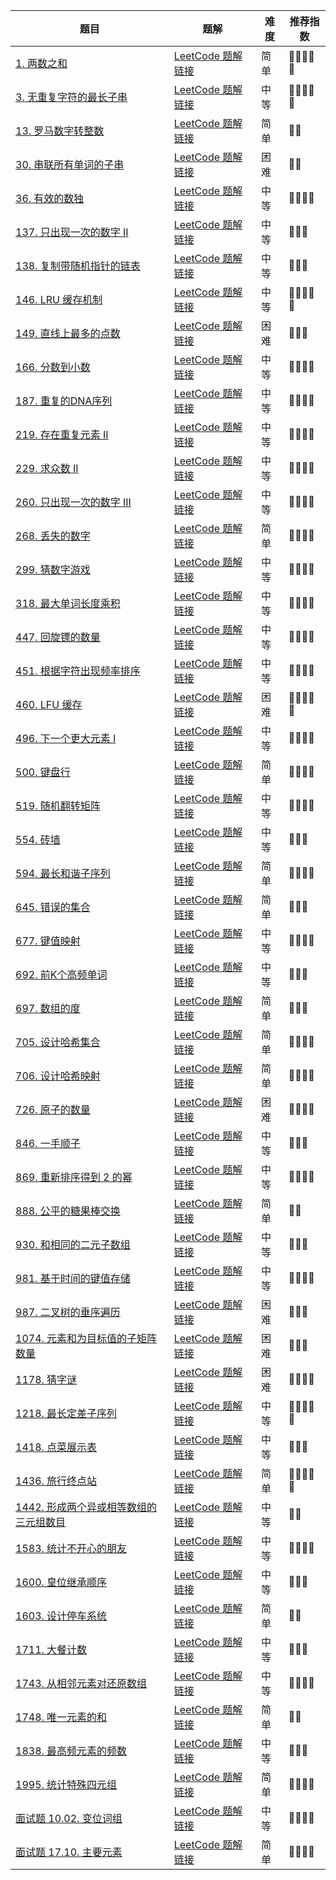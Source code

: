 | 题目                                                                                                         | 题解                                                                                                                                                                      | 难度 | 推荐指数   |
| ------------------------------------------------------------------------------------------------------------ | ------------------------------------------------------------------------------------------------------------------------------------------------------------------------- | ---- | ---------- |
| [1. 两数之和](https://leetcode-cn.com/problems/two-sum/)                                                     | [LeetCode 题解链接](https://leetcode-cn.com/problems/two-sum/solution/po-su-jie-fa-ha-xi-biao-jie-fa-by-ac_oie-yf7o/)                        | 简单 | 🤩🤩🤩🤩🤩 |
| [3. 无重复字符的最长子串 ](https://leetcode-cn.com/problems/longest-substring-without-repeating-characters/) | [LeetCode 题解链接](https://leetcode-cn.com/problems/longest-substring-without-repeating-characters/solution/shua-chuan-lc-shuang-zhi-zhen-ha-xi-biao-q08m/) | 中等 | 🤩🤩🤩🤩🤩 |
| [13. 罗马数字转整数](https://leetcode-cn.com/problems/roman-to-integer/) | [LeetCode 题解链接](https://leetcode-cn.com/problems/roman-to-integer/solution/shua-chuan-lc-ha-xi-biao-by-ac_oier-mooy/) | 简单 | 🤩🤩 |
| [30. 串联所有单词的子串](https://leetcode-cn.com/problems/substring-with-concatenation-of-all-words/) | [LeetCode 题解链接](https://leetcode-cn.com/problems/substring-with-concatenation-of-all-words/solution/shua-chuan-lc-po-su-ha-xi-biao-jie-fa-hu-ml3x/) | 困难 | 🤩🤩 |
| [36. 有效的数独](https://leetcode-cn.com/problems/valid-sudoku/) | [LeetCode 题解链接](https://leetcode-cn.com/problems/valid-sudoku/solution/gong-shui-san-xie-yi-ti-san-jie-ha-xi-bi-ssxp/) | 中等 | 🤩🤩🤩🤩 |
| [137. 只出现一次的数字 II](https://leetcode-cn.com/problems/single-number-ii/) | [LeetCode 题解链接](https://leetcode-cn.com/problems/single-number-ii/solution/gong-shui-san-xie-yi-ti-san-jie-ha-xi-bi-fku8/) | 中等 | 🤩🤩🤩 |
| [138. 复制带随机指针的链表](https://leetcode-cn.com/problems/copy-list-with-random-pointer/) | [LeetCode 题解链接](https://leetcode-cn.com/problems/copy-list-with-random-pointer/solution/gong-shui-san-xie-yi-ti-shuang-jie-ha-xi-pqek/) | 中等 | 🤩🤩🤩 |
| [146. LRU 缓存机制](https://leetcode-cn.com/problems/lru-cache/) | [LeetCode 题解链接](https://leetcode-cn.com/problems/lru-cache/solution/gong-shui-san-xie-she-ji-shu-ju-jie-gou-68hv2/) | 中等 | 🤩🤩🤩🤩🤩 |
| [149. 直线上最多的点数](https://leetcode-cn.com/problems/max-points-on-a-line/) | [LeetCode 题解链接](https://leetcode-cn.com/problems/max-points-on-a-line/solution/gong-shui-san-xie-liang-chong-mei-ju-zhi-u44s/) | 困难 | 🤩🤩🤩 |
| [166. 分数到小数](https://leetcode-cn.com/problems/fraction-to-recurring-decimal/) | [LeetCode 题解链接](https://leetcode-cn.com/problems/fraction-to-recurring-decimal/solution/gong-shui-san-xie-mo-ni-shu-shi-ji-suan-kq8c4/) | 中等 | 🤩🤩🤩🤩 |
| [187. 重复的DNA序列](https://leetcode-cn.com/problems/repeated-dna-sequences/) | [LeetCode 题解链接](https://leetcode-cn.com/problems/repeated-dna-sequences/solution/gong-shui-san-xie-yi-ti-shuang-jie-hua-d-30pg/) | 中等 | 🤩🤩🤩🤩 |
| [219. 存在重复元素 II](https://leetcode-cn.com/problems/contains-duplicate-ii/) | [LeetCode 题解链接](https://leetcode-cn.com/problems/contains-duplicate-ii/solution/gong-shui-san-xie-hua-dong-chuang-kou-yu-q02i/) | 中等 | 🤩🤩🤩🤩 |
| [229. 求众数 II](https://leetcode-cn.com/problems/majority-element-ii/) | [LeetCode 题解链接](https://leetcode-cn.com/problems/majority-element-ii/solution/gong-shui-san-xie-noxiang-xin-ke-xue-xi-ws0rj/) | 中等 | 🤩🤩🤩🤩 |
| [260. 只出现一次的数字 III](https://leetcode-cn.com/problems/single-number-iii/) | [LeetCode 题解链接](https://leetcode-cn.com/problems/single-number-iii/solution/gong-shui-san-xie-yi-ti-shuang-jie-ha-xi-zgi4/) | 中等 | 🤩🤩🤩🤩 |
| [268. 丢失的数字](https://leetcode-cn.com/problems/missing-number/) | [LeetCode 题解链接](https://leetcode-cn.com/problems/missing-number/solution/gong-shui-san-xie-yi-ti-wu-jie-pai-xu-ji-te3s/) | 简单 | 🤩🤩🤩🤩 |
| [299. 猜数字游戏](https://leetcode-cn.com/problems/bulls-and-cows/) | [LeetCode 题解链接](https://leetcode-cn.com/problems/bulls-and-cows/solution/gong-shui-san-xie-jian-dan-mo-ni-ti-by-a-tdhs/) | 中等 | 🤩🤩🤩🤩 |
| [318. 最大单词长度乘积](https://leetcode-cn.com/problems/maximum-product-of-word-lengths/) | [LeetCode 题解链接](https://leetcode-cn.com/problems/maximum-product-of-word-lengths/solution/gong-shui-san-xie-jian-dan-wei-yun-suan-cqtxq/) | 中等 | 🤩🤩🤩🤩 |
| [447. 回旋镖的数量](https://leetcode-cn.com/problems/number-of-boomerangs/) | [LeetCode 题解链接](https://leetcode-cn.com/problems/number-of-boomerangs/solution/gong-shui-san-xie-shu-ju-jie-gou-yun-yon-evu2/) | 中等 | 🤩🤩🤩🤩 |
| [451. 根据字符出现频率排序](https://leetcode-cn.com/problems/sort-characters-by-frequency/) | [LeetCode 题解链接](https://leetcode-cn.com/problems/sort-characters-by-frequency/solution/gong-shui-san-xie-shu-ju-jie-gou-yun-yon-gst9/) | 中等 | 🤩🤩🤩🤩 |
| [460. LFU 缓存](https://leetcode-cn.com/problems/lfu-cache/) | [LeetCode 题解链接](https://leetcode-cn.com/problems/lfu-cache/solution/gong-shui-san-xie-yun-yong-tong-pai-xu-s-53m3/) | 困难 | 🤩🤩🤩🤩🤩 |
| [496. 下一个更大元素 I](https://leetcode-cn.com/problems/next-greater-element-i/) | [LeetCode 题解链接](https://leetcode-cn.com/problems/next-greater-element-i/solution/gong-shui-san-xie-yi-ti-shuang-jie-bian-n6nwz/) | 中等 | 🤩🤩🤩🤩 |
| [500. 键盘行](https://leetcode-cn.com/problems/keyboard-row/) | [LeetCode 题解链接](https://leetcode-cn.com/problems/keyboard-row/solution/gong-shui-san-xie-jian-dan-zi-fu-chuan-m-zx6b/) | 简单 | 🤩🤩🤩🤩 |
| [519. 随机翻转矩阵](https://leetcode-cn.com/problems/random-flip-matrix/) | [LeetCode 题解链接](https://leetcode-cn.com/problems/random-flip-matrix/solution/gong-shui-san-xie-note-bie-pian-yi-ti-sh-e6gi/) | 中等 | 🤩🤩🤩🤩 |
| [554. 砖墙](https://leetcode-cn.com/problems/brick-wall/) | [LeetCode 题解链接](https://leetcode-cn.com/problems/brick-wall/solution/gong-shui-san-xie-zheng-nan-ze-fan-shi-y-gsri/) | 中等 | 🤩🤩🤩 |
| [594. 最长和谐子序列](https://leetcode-cn.com/problems/longest-harmonious-subsequence/) | [LeetCode 题解链接](https://leetcode-cn.com/problems/longest-harmonious-subsequence/solution/gong-shui-san-xie-yi-ti-shuang-jie-hua-d-quuh/) | 简单 | 🤩🤩🤩🤩 |
| [645. 错误的集合](https://leetcode-cn.com/problems/set-mismatch/) | [LeetCode 题解链接](https://leetcode-cn.com/problems/set-mismatch/solution/gong-shui-san-xie-yi-ti-san-jie-ji-shu-s-vnr9/) | 简单 | 🤩🤩🤩 |
| [677. 键值映射](https://leetcode-cn.com/problems/map-sum-pairs/) | [LeetCode 题解链接](https://leetcode-cn.com/problems/map-sum-pairs/solution/gong-shui-san-xie-jie-he-dfs-de-trie-yun-i4xa/) | 中等 | 🤩🤩🤩🤩 |
| [692. 前K个高频单词](https://leetcode-cn.com/problems/top-k-frequent-words/) | [LeetCode 题解链接](https://leetcode-cn.com/problems/top-k-frequent-words/solution/gong-shui-san-xie-xiang-jie-shi-yong-ha-8dxt2/) | 中等 | 🤩🤩🤩 |
| [697. 数组的度](https://leetcode-cn.com/problems/degree-of-an-array/) | [LeetCode 题解链接](https://leetcode-cn.com/problems/degree-of-an-array/solution/shu-zu-ji-shu-ha-xi-biao-ji-shu-jie-fa-y-a0mg/) | 简单 | 🤩🤩🤩 |
| [705. 设计哈希集合](https://leetcode-cn.com/problems/design-hashset/) | [LeetCode 题解链接](https://leetcode-cn.com/problems/design-hashset/solution/yi-ti-san-jie-jian-dan-shu-zu-lian-biao-nj3dg/) | 简单 | 🤩🤩🤩🤩 |
| [706. 设计哈希映射](https://leetcode-cn.com/problems/design-hashmap/) | [LeetCode 题解链接](https://leetcode-cn.com/problems/design-hashmap/solution/yi-ti-shuang-jie-jian-dan-shu-zu-lian-bi-yhiw/) | 简单 | 🤩🤩🤩🤩 |
| [726. 原子的数量](https://leetcode-cn.com/problems/number-of-atoms/) | [LeetCode 题解链接](https://leetcode-cn.com/problems/number-of-atoms/solution/gong-shui-san-xie-shi-yong-xiao-ji-qiao-l5ak4/) | 困难 | 🤩🤩🤩🤩 |
| [846. 一手顺子](https://leetcode-cn.com/problems/hand-of-straights/) | [LeetCode 题解链接](https://leetcode-cn.com/problems/hand-of-straights/solution/gong-shui-san-xie-shu-ju-jie-gou-mo-ni-t-4hxw/) | 中等 | 🤩🤩🤩 |
| [869. 重新排序得到 2 的幂](https://leetcode-cn.com/problems/reordered-power-of-2/) | [LeetCode 题解链接](https://leetcode-cn.com/problems/reordered-power-of-2/solution/gong-shui-san-xie-yi-ti-shuang-jie-dfs-c-3s1e/) | 中等 | 🤩🤩🤩🤩 |
| [888. 公平的糖果棒交换](https://leetcode-cn.com/problems/fair-candy-swap/) | [LeetCode 题解链接](https://leetcode-cn.com/problems/fair-candy-swap/solution/gong-shui-san-xie-yi-ti-shuang-jie-po-su-uant/) | 简单 | 🤩🤩 |
| [930. 和相同的二元子数组](https://leetcode-cn.com/problems/binary-subarrays-with-sum/) | [LeetCode 题解链接](https://leetcode-cn.com/problems/binary-subarrays-with-sum/solution/gong-shui-san-xie-yi-ti-shuang-jie-qian-hfoc0/) | 中等 | 🤩🤩🤩 |
| [981. 基于时间的键值存储](https://leetcode-cn.com/problems/time-based-key-value-store/) | [LeetCode 题解链接](https://leetcode-cn.com/problems/time-based-key-value-store/solution/gong-shui-san-xie-yi-ti-shuang-jie-ha-xi-h5et/) | 中等 | 🤩🤩🤩🤩 |
| [987. 二叉树的垂序遍历](https://leetcode-cn.com/problems/vertical-order-traversal-of-a-binary-tree/) | [LeetCode 题解链接](https://leetcode-cn.com/problems/vertical-order-traversal-of-a-binary-tree/solution/gong-shui-san-xie-yi-ti-shuang-jie-dfs-h-wfm3/) | 困难 | 🤩🤩🤩 |
| [1074. 元素和为目标值的子矩阵数量](https://leetcode-cn.com/problems/number-of-submatrices-that-sum-to-target/) | [LeetCode 题解链接](https://leetcode-cn.com/problems/number-of-submatrices-that-sum-to-target/solution/gong-shui-san-xie-you-hua-mei-ju-de-ji-b-uttw/) | 困难 | 🤩🤩🤩 |
| [1178. 猜字谜](https://leetcode-cn.com/problems/number-of-valid-words-for-each-puzzle/) | [LeetCode 题解链接](https://leetcode-cn.com/problems/number-of-valid-words-for-each-puzzle/solution/xiang-jin-zhu-shi-xiang-jie-po-su-wei-yu-3cr2/) | 困难 | 🤩🤩🤩🤩 |
| [1218. 最长定差子序列](https://leetcode-cn.com/problems/longest-arithmetic-subsequence-of-given-difference/) | [LeetCode 题解链接](https://leetcode-cn.com/problems/longest-arithmetic-subsequence-of-given-difference/solution/gong-shui-san-xie-jie-he-tan-xin-de-zhua-dj1k/) | 中等 | 🤩🤩🤩🤩🤩 |
| [1418. 点菜展示表](https://leetcode-cn.com/problems/display-table-of-food-orders-in-a-restaurant/) | [LeetCode 题解链接](https://leetcode-cn.com/problems/display-table-of-food-orders-in-a-restaurant/solution/gong-shui-san-xie-ha-xi-biao-yu-hong-hei-jmli/) | 中等 | 🤩🤩🤩 |
| [1436. 旅行终点站](https://leetcode-cn.com/problems/destination-city/) | [LeetCode 题解链接](https://leetcode-cn.com/problems/destination-city/solution/gong-shui-san-xie-jian-dan-fang-jia-mo-n-y47c/) | 简单 | 🤩🤩🤩🤩🤩 |
| [1442. 形成两个异或相等数组的三元组数目](https://leetcode-cn.com/problems/count-triplets-that-can-form-two-arrays-of-equal-xor/) | [LeetCode 题解链接](https://leetcode-cn.com/problems/count-triplets-that-can-form-two-arrays-of-equal-xor/solution/gong-shui-san-xie-xiang-jie-shi-yong-qia-7gzm/) | 中等 | 🤩🤩 |
| [1583. 统计不开心的朋友](https://leetcode-cn.com/problems/count-unhappy-friends/) | [LeetCode 题解链接](https://leetcode-cn.com/problems/count-unhappy-friends/solution/gong-shui-san-xie-ha-xi-biao-mo-ni-ti-by-2qy0/) | 中等 | 🤩🤩🤩🤩 |
| [1600. 皇位继承顺序](https://leetcode-cn.com/problems/throne-inheritance/) | [LeetCode 题解链接](https://leetcode-cn.com/problems/throne-inheritance/solution/gong-shui-san-xie-shi-yong-dan-xiang-lia-7t65/) | 中等 | 🤩🤩🤩 |
| [1603. 设计停车系统](https://leetcode-cn.com/problems/design-parking-system/) | [LeetCode 题解链接](https://leetcode-cn.com/problems/design-parking-system/solution/yi-ti-san-jie-jian-dan-bian-liang-ha-xi-0gs72/) | 简单 | 🤩🤩 |
| [1711. 大餐计数](https://leetcode-cn.com/problems/count-good-meals/) | [LeetCode 题解链接](https://leetcode-cn.com/problems/count-good-meals/solution/gong-shui-san-xie-xiang-jie-san-chong-gu-nn4f/) | 中等 | 🤩🤩🤩 |
| [1743. 从相邻元素对还原数组](https://leetcode-cn.com/problems/restore-the-array-from-adjacent-pairs/) | [LeetCode 题解链接](https://leetcode-cn.com/problems/restore-the-array-from-adjacent-pairs/solution/gong-shui-san-xie-yi-ti-shuang-jie-dan-x-elpx/) | 中等 | 🤩🤩🤩🤩 |
| [1748. 唯一元素的和](https://leetcode-cn.com/problems/sum-of-unique-elements/) | [LeetCode 题解链接](https://leetcode-cn.com/problems/sum-of-unique-elements/solution/mo-ni-ti-po-su-jie-fa-by-ac_oier-ff69/) | 简单 | 🤩🤩 |
| [1838. 最高频元素的频数](https://leetcode-cn.com/problems/frequency-of-the-most-frequent-element/) | [LeetCode 题解链接](https://leetcode-cn.com/problems/frequency-of-the-most-frequent-element/solution/gong-shui-san-xie-cong-mei-ju-dao-pai-xu-kxnk/) | 中等 | 🤩🤩🤩 |
| [1995. 统计特殊四元组](https://leetcode-cn.com/problems/count-special-quadruplets/) | [LeetCode 题解链接](https://leetcode-cn.com/problems/count-special-quadruplets/solution/gong-shui-san-xie-yi-ti-si-jie-mei-ju-ha-gmhv/) | 简单 | 🤩🤩🤩🤩 |
| [面试题 10.02. 变位词组](https://leetcode-cn.com/problems/group-anagrams-lcci/) | [LeetCode 题解链接](https://leetcode-cn.com/problems/group-anagrams-lcci/solution/gong-shui-san-xie-tong-ji-bian-wei-ci-de-0iqe/) | 中等 | 🤩🤩🤩🤩 |
| [面试题 17.10. 主要元素](https://leetcode-cn.com/problems/find-majority-element-lcci/) | [LeetCode 题解链接](https://leetcode-cn.com/problems/find-majority-element-lcci/solution/gong-shui-san-xie-yi-ti-shuang-jie-ha-xi-zkht/) | 简单 | 🤩🤩🤩🤩 |

